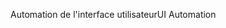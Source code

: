 <span data-ttu-id="44bcc-101">Automation de l'interface utilisateur</span><span class="sxs-lookup"><span data-stu-id="44bcc-101">UI Automation</span></span>